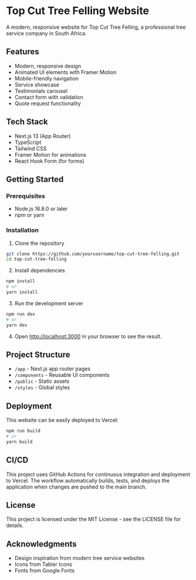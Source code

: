 # Top Cut Tree Felling Website

A modern, responsive website for Top Cut Tree Felling, a professional tree service company in South Africa.

## Features

- Modern, responsive design
- Animated UI elements with Framer Motion
- Mobile-friendly navigation
- Service showcase
- Testimonials carousel
- Contact form with validation
- Quote request functionality

## Tech Stack

- Next.js 13 (App Router)
- TypeScript
- Tailwind CSS
- Framer Motion for animations
- React Hook Form (for forms)

## Getting Started

### Prerequisites

- Node.js 16.8.0 or later
- npm or yarn

### Installation

1. Clone the repository
```bash
git clone https://github.com/yourusername/top-cut-tree-felling.git
cd top-cut-tree-felling
```

2. Install dependencies
```bash
npm install
# or
yarn install
```

3. Run the development server
```bash
npm run dev
# or
yarn dev
```

4. Open [http://localhost:3000](http://localhost:3000) in your browser to see the result.

## Project Structure

- `/app` - Next.js app router pages
- `/components` - Reusable UI components
- `/public` - Static assets
- `/styles` - Global styles

## Deployment

This website can be easily deployed to Vercel:

```bash
npm run build
# or
yarn build
```

## CI/CD

This project uses GitHub Actions for continuous integration and deployment to Vercel. The workflow automatically builds, tests, and deploys the application when changes are pushed to the main branch.

## License

This project is licensed under the MIT License - see the LICENSE file for details.

## Acknowledgments

- Design inspiration from modern tree service websites
- Icons from Tabler Icons
- Fonts from Google Fonts
